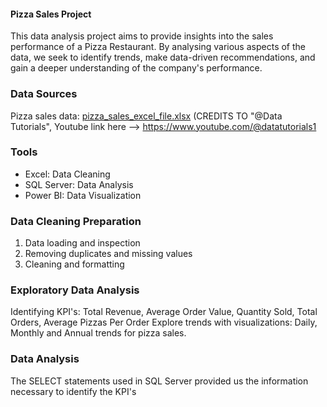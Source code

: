 #### Pizza Sales Project

This data analysis project aims to provide insights into the sales performance of a Pizza Restaurant. By analysing various aspects of the data, we seek to identify trends, make data-driven recommendations, and gain a deeper understanding of the company's performance.


### Data Sources

Pizza sales data: [pizza_sales_excel_file.xlsx](https://github.com/mcantu99/Data-Analysis-Projects/files/14428106/pizza_sales_excel_file.xlsx)
(CREDITS TO "@Data Tutorials", Youtube link here --> https://www.youtube.com/@datatutorials1


### Tools

- Excel: Data Cleaning
- SQL Server: Data Analysis
- Power BI: Data Visualization

### Data Cleaning Preparation

1. Data loading and inspection
2. Removing duplicates and missing values
3. Cleaning and formatting

### Exploratory Data Analysis

Identifying KPI's: Total Revenue, Average Order Value, Quantity Sold, Total Orders, Average Pizzas Per Order
Explore trends with visualizations: Daily, Monthly and Annual trends for pizza sales.

### Data Analysis

The SELECT statements used in SQL Server provided us the information necessary to identify the KPI's



<!---
mcantu99/mcantu99 is a ✨ special ✨ repository because its `README.md` (this file) appears on your GitHub profile.
You can click the Preview link to take a look at your changes.
--->
